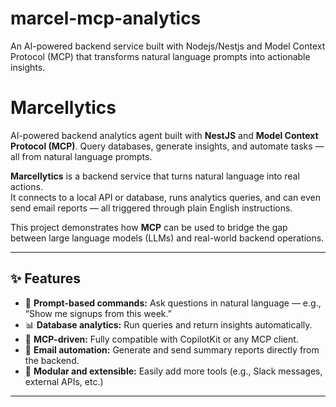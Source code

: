 # marcel-mcp-analytics
 An AI-powered backend service built with Nodejs/Nestjs and Model Context Protocol (MCP) that transforms natural language prompts into actionable insights.
# Marcellytics

 AI-powered backend analytics agent built with **NestJS** and **Model Context Protocol (MCP)**. Query databases, generate insights, and automate tasks — all from natural language prompts.

**Marcellytics** is a backend service that turns natural language into real actions.  
It connects to a local API or database, runs analytics queries, and can even send email reports — all triggered through plain English instructions.

This project demonstrates how **MCP** can be used to bridge the gap between large language models (LLMs) and real-world backend operations.

---

## ✨ Features

- 💬 **Prompt-based commands:** Ask questions in natural language — e.g., “Show me signups from this week.”
- 📊 **Database analytics:** Run queries and return insights automatically.
- 🧠 **MCP-driven:** Fully compatible with CopilotKit or any MCP client.
- 📧 **Email automation:** Generate and send summary reports directly from the backend.
- 🔌 **Modular and extensible:** Easily add more tools (e.g., Slack messages, external APIs, etc.)

---

